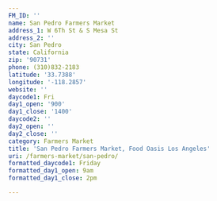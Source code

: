 ```yaml
---
FM_ID: ''
name: San Pedro Farmers Market
address_1: W 6Th St & S Mesa St
address_2: ''
city: San Pedro
state: California
zip: '90731'
phone: (310)832-2183
latitude: '33.7388'
longitude: '-118.2857'
website: ''
daycode1: Fri
day1_open: '900'
day1_close: '1400'
daycode2: ''
day2_open: ''
day2_close: ''
category: Farmers Market
title: 'San Pedro Farmers Market, Food Oasis Los Angeles'
uri: /farmers-market/san-pedro/
formatted_daycode1: Friday
formatted_day1_open: 9am
formatted_day1_close: 2pm

---
```

